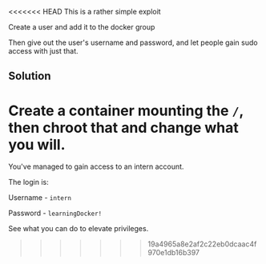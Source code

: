 <<<<<<< HEAD
This is a rather simple exploit

Create a user and add it to the docker group

Then give out the user's username and password, and let people gain sudo access with just that. 

## Solution

Create a container mounting the `/`, then chroot that and change what you will. 
=======
You've managed to gain access to an intern account. 

The login is:

Username - `intern`

Password - `learningDocker!`

See what you can do to elevate privileges. 
>>>>>>> 19a4965a8e2af2c22eb0dcaac4f970e1db16b397
